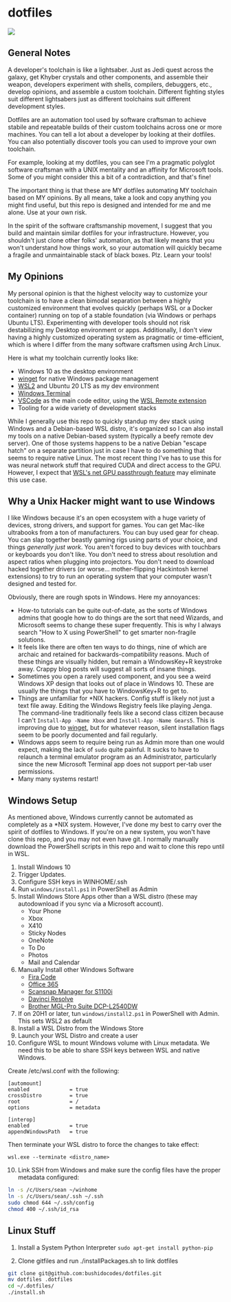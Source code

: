 # dotfiles

![](https://media.giphy.com/media/9kSM4y028LvvW/giphy.gif)

## General Notes

A developer's toolchain is like a lightsaber. Just as Jedi quest across the galaxy, get Khyber crystals and other components, and assemble their weapon, developers experiment with shells, compilers, debuggers, etc., develop opinions, and assemble a custom toolchain. Different fighting styles suit different lightsabers just as different toolchains suit different development styles.

Dotfiles are an automation tool used by software craftsman to achieve stabile and repeatable builds of their custom toolchains across one or more machines. You can tell a lot about a developer by looking at their dotfiles. You can also potentially discover tools you can used to improve your own toolchain.

For example, looking at my dotfiles, you can see I'm a pragmatic polyglot software craftsman with a UNIX mentality and an affinity for Microsoft tools. Some of you might consider this a bit of a contradiction, and that's fine!

The important thing is that these are MY dotfiles automating MY toolchain based on MY opinions. By all means, take a look and copy anything you might find useful, but this repo is designed and intended for me and me alone. Use at your own risk.

In the spirit of the software craftsmanship movement, I suggest that you build and maintain similar dotfiles for your infrastructure. However, you shouldn't just clone other folks' automation, as that likely means that you won't understand how things work, so your automation will quickly became a fragile and unmaintainable stack of black boxes. Plz. Learn your tools!

## My Opinions

My personal opinion is that the highest velocity way to customize your toolchain is to have a clean bimodal separation between a highly customized environment that evolves quickly (perhaps WSL or a Docker container) running on top of a stable foundation (via Windows or perhaps Ubuntu LTS). Experimenting with developer tools should not risk destabilizing my Desktop environment or apps. Additionally, I don't view having a highly customized operating system as pragmatic or time-efficient, which is where I differ from the many software craftsmen using Arch Linux.

Here is what my toolchain currently looks like:

- Windows 10 as the desktop environment
- [winget](https://github.com/microsoft/winget-cli) for native Windows package management
- [WSL2](https://en.wikipedia.org/wiki/Windows_Subsystem_for_Linux) and Ubuntu 20 LTS as my dev environment
- [Windows Terminal](https://www.microsoft.com/en-us/p/windows-terminal-preview/9n0dx20hk701)
- [VSCode](https://code.visualstudio.com/) as the main code editor, using the [WSL Remote extension](https://marketplace.visualstudio.com/items?itemName=ms-vscode-remote.remote-wsl)
- Tooling for a wide variety of development stacks

While I generally use this repo to quickly standup my dev stack using Windows and a Debian-based WSL distro, it's organized so I can also install my tools on a native Debian-based system (typically a beefy remote dev server). One of those systems happens to be a native Debian "escape hatch" on a separate partition just in case I have to do something that seems to require native Linux. The most recent thing I've has to use this for was neural network stuff that required CUDA and direct access to the GPU. However, I expect that [WSL's net GPU passthrough feature](https://www.docker.com/blog/wsl-2-gpu-support-is-here/) may eliminate this use case.

## Why a Unix Hacker might want to use Windows

I like Windows because it's an open ecosystem with a huge variety of devices, strong drivers, and support for games. You can get Mac-like ultrabooks from a ton of manufacturers. You can buy used gear for cheap. You can slap together beastly gaming rigs using parts of your choice, and things _generally just work_. You aren't forced to buy devices with touchbars or keyboards you don't like. You don't need to stress about resolution and aspect ratios when plugging into projectors. You don't need to download hacked together drivers (or worse... mother-flipping Hackintosh kernel extensions) to try to run an operating system that your computer wasn't designed and tested for.

Obviously, there are rough spots in Windows. Here my annoyances:

- How-to tutorials can be quite out-of-date, as the sorts of Windows admins that google how to do things are the sort that need Wizards, and Microsoft seems to change these super frequently. This is why I always search "How to X using PowerShell" to get smarter non-fragile solutions.
- It feels like there are often ten ways to do things, nine of which are archaic and retained for backwards-compatibility reasons. Much of these things are visually hidden, but remain a WindowsKey+R keystroke away. Crappy blog posts will suggest all sorts of insane things.
- Sometimes you open a rarely used component, and you see a weird Windows XP design that looks out of place in Windows 10. These are usually the things that you have to WindowsKey+R to get to.
- Things are unfamiliar for \*NIX hackers. Config stuff is likely not just a text file away. Editing the Windows Registry feels like playing Jenga. The command-line traditionally feels like a second class citizen because I can't `Install-App -Name Xbox` and `Install-App -Name Gears5`. This is improving due to [winget](https://github.com/microsoft/winget-cli), but for whatever reason, silent installation flags seem to be poorly documented and fail regularly.
- Windows apps seem to require being run as Admin more than one would expect, making the lack of `sudo` quite painful. It sucks to have to relaunch a terminal emulator program as an Administrator, particularly since the new Microsoft Terminal app does not support per-tab user permissions.
- Many many systems restart!

## Windows Setup

As mentioned above, Windows currently cannot be automated as completely as a \*NIX system. However, I've done my best to carry over the spirit of dotfiles to Windows. If you're on a new system, you won't have clone this repo, and you may not even have git. I normally manually download the PowerShell scripts in this repo and wait to clone this repo until in WSL.

1. Install Windows 10
2. Trigger Updates.
3. Configure SSH keys in WINHOME/.ssh
4. Run `windows/install.ps1` in PowerShell as Admin
5. Install Windows Store Apps other than a WSL distro (these may autodownload if you sync via a Microsoft account).
   - Your Phone
   - Xbox
   - X410
   - Sticky Nodes
   - OneNote
   - To Do
   - Photos
   - Mail and Calendar
6. Manually Install other Windows Software
   - [Fira Code](https://github.com/tonsky/FiraCode/wiki/Installing)
   - [Office 365](https://www.office.com/)
   - [Scansnap Manager for S1100i](http://scansnap.fujitsu.com/global/dl/)
   - [Davinci Resolve](https://www.blackmagicdesign.com/products/davinciresolve/)
   - [Brother MGL-Pro Suite DCP-L2540DW](https://support.brother.com/g/b/downloadtop.aspx?c=us&lang=en&prod=dcpl2540dw_us_as)
7. If on 20H1 or later, tun `windows/install2.ps1` in PowerShell with Admin. This sets WSL2 as default
8. Install a WSL Distro from the Windows Store
9. Launch your WSL Distro and create a user
10. Configure WSL to mount Windows volume with Linux metadata. We need this to be able to share SSH keys between WSL and native Windows.

Create /etc/wsl.conf with the following:

```
[automount]
enabled             = true
crossDistro         = true
root                = /
options             = metadata

[interop]
enabled             = true
appendWindowsPath   = true
```

Then terminate your WSL distro to force the changes to take effect:

```
wsl.exe --terminate <distro_name>
```

10. Link SSH from Windows and make sure the config files have the proper metadata configured:

```sh
ln -s /c/Users/sean ~/winhome
ln -s /c/Users/sean/.ssh ~/.ssh
sudo chmod 644 ~/.ssh/config
chmod 400 ~/.ssh/id_rsa
```

## Linux Stuff

1. Install a System Python Interpreter
   `sudo apt-get install python-pip`

2. Clone gitfiles and run ./installPackages.sh to link dotfiles

```sh
git clone git@github.com:bushidocodes/dotfiles.git
mv dotfiles .dotfiles
cd ~/.dotfiles/
./install.sh
```
